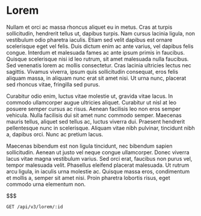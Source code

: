 # Lorem

Nullam et orci ac massa rhoncus aliquet eu in metus. Cras at turpis sollicitudin, hendrerit tellus ut, dapibus turpis. Nam cursus lacinia ligula, non vestibulum odio pharetra iaculis. Etiam sed velit dapibus est ornare scelerisque eget vel felis. Duis dictum enim ac ante varius, vel dapibus felis congue. Interdum et malesuada fames ac ante ipsum primis in faucibus. Quisque scelerisque nisi id leo rutrum, sit amet malesuada nulla faucibus. Sed venenatis lorem ac mollis consectetur. Cras lacinia ultricies lectus nec sagittis. Vivamus viverra, ipsum quis sollicitudin consequat, eros felis aliquam massa, in aliquam nunc erat sit amet nisi. Ut urna nunc, placerat sed rhoncus vitae, fringilla sed purus.

Curabitur odio enim, luctus vitae molestie ut, gravida vitae lacus. In commodo ullamcorper augue ultricies aliquet. Curabitur ut nisl at leo posuere semper cursus ac risus. Aenean facilisis leo non eros semper vehicula. Nulla facilisis dui sit amet nunc commodo semper. Maecenas mauris tellus, aliquet sed tellus ac, luctus viverra dui. Praesent hendrerit pellentesque nunc in scelerisque. Aliquam vitae nibh pulvinar, tincidunt nibh a, dapibus orci. Nunc ac pretium lacus.

Maecenas bibendum est non ligula tincidunt, nec bibendum sapien sollicitudin. Aenean ut justo vel neque congue ullamcorper. Donec viverra lacus vitae magna vestibulum varius. Sed orci erat, faucibus non purus vel, tempor malesuada velit. Phasellus eleifend placerat malesuada. Ut rutrum arcu ligula, in iaculis urna molestie ac. Quisque massa eros, condimentum et mollis a, semper sit amet nisi. Proin pharetra lobortis risus, eget commodo urna elementum non.

$$$

```endpoints
GET /api/v3/lorem/:id
```
